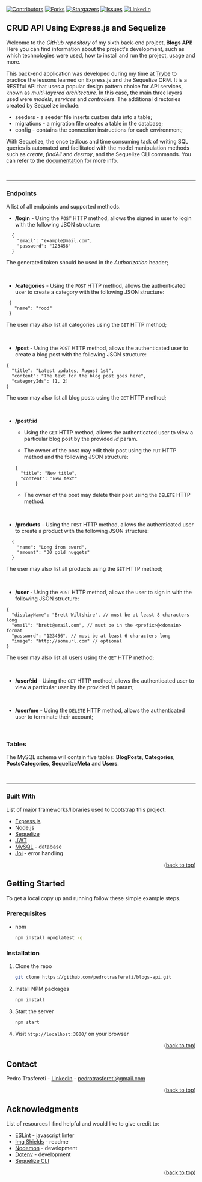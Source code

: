 <div id="top"></div>
<!--
***
*** This readme template was inspired by: https://github.com/othneildrew/Best-README-Template/
***
-->

[![Contributors][contributors-shield]][contributors-url]
[![Forks][forks-shield]][forks-url]
[![Stargazers][stars-shield]][stars-url]
[![Issues][issues-shield]][issues-url]
[![LinkedIn][linkedin-shield]][linkedin-url]

<!-- ABOUT THE PROJECT -->
## CRUD API Using Express.js and Sequelize

Welcome to the _GitHub repository_ of my sixth back-end project, **Blogs API**!
Here you can find information about the project's development, such as which technologies were used, how to install and run the project, usage and more.

This back-end application was developed during my time at [Trybe](https://www.betrybe.com/) to practice the lessons learned on Express.js and the Sequelize ORM.
It is a RESTful API that uses a popular design pattern choice for API services, known as _multi-layered architecture_. In this case, the main three layers used were
_models_, _services_ and _controllers_. The additional directories created by Sequelize include:

* seeders - a seeder file inserts custom data into a table;
* migrations - a migration file creates a table in the database;
* config - contains the connection instructions for each environment;

With Sequelize, the once tedious and time consuming task of writing SQL queries is automated and facilitated with the model manipulation methods such as _create_, _findAll_ and _destroy_, and the Sequelize CLI commands. You can refer to the [documentation](https://sequelize.org/master/manual/) for more info.

<br>

---

### Endpoints

A list of all endpoints and supported methods.

* **/login** - Using the `POST` HTTP method, allows the signed in user to login with the following JSON structure:
```
  {
    "email": "example@mail.com",
    "password": "123456"
  }
```

The generated token should be used in the _Authorization_ header;

<br />

* **/categories** - Using the `POST` HTTP method, allows the authenticated user to create a category with the following JSON structure:
```
 {
   "name": "food"
 }
```

The user may also list all categories using the `GET` HTTP method;

<br />

* **/post** - Using the `POST` HTTP method, allows the authenticated user to create a blog post with the following JSON structure:
```
{
  "title": "Latest updates, August 1st",
  "content": "The text for the blog post goes here",
  "categoryIds": [1, 2]
}
```

The user may also list all blog posts using the `GET` HTTP method;

<br />

* **/post/:id**

  * Using the `GET` HTTP method, allows the authenticated user to view a particular blog post by the provided _id_ param.

  * The owner of the post may edit their post using the `PUT` HTTP method and the following JSON structure:
  ```
  {
    "title": "New title",
    "content": "New text"
  }
  ```

  * The owner of the post may delete their post using the `DELETE` HTTP method.

<br />

* **/products** - Using the `POST` HTTP method, allows the authenticated user to create a product with the following JSON structure:
```
  {
    "name": "Long iron sword",
    "amount": "30 gold nuggets"
  }
```

The user may also list all products using the `GET` HTTP method;

<br />

* **/user** - Using the `POST` HTTP method, allows the user to sign in with the following JSON structure:
```
{
  "displayName": "Brett Wiltshire", // must be at least 8 characters long
  "email": "brett@email.com", // must be in the <prefix>@<domain> format
  "password": "123456", // must be at least 6 characters long
  "image": "http://someurl.com" // optional
}
```
The user may also list all users using the `GET` HTTP method;

<br />

* **/user/:id** - Using the `GET` HTTP method, allows the authenticated user to view a particular user by the provided _id_ param;

<br />


* **/user/me** - Using the `DELETE` HTTP method, allows the authenticated user to terminate their account;

<br />

### Tables

The MySQL schema will contain five tables: **BlogPosts**, **Categories**, **PostsCategories**, **SequelizeMeta** and **Users**.

<br />

---

### Built With

List of major frameworks/libraries used to bootstrap this project:

* [Express.js](https://expressjs.com/)
* [Node.js](https://nodejs.org/en/)
* [Sequelize](https://sequelize.org/)
* [JWT](https://jwt.io/)
* [MySQL](https://www.mysql.com/) - database
* [Joi](https://joi.dev/) - error handling

<p align="right">(<a href="#top">back to top</a>)</p>



<!-- GETTING STARTED -->
## Getting Started

To get a local copy up and running follow these simple example steps.

### Prerequisites

* npm
  ```sh
  npm install npm@latest -g
  ```


### Installation

1. Clone the repo
   ```sh
   git clone https://github.com/pedrotrasfereti/blogs-api.git
   ```
2. Install NPM packages
   ```sh
   npm install
   ```
3. Start the server
   ```sh
   npm start
   ```
4. Visit `http://localhost:3000/` on your browser


<p align="right">(<a href="#top">back to top</a>)</p>



<!-- CONTACT -->
## Contact

Pedro Trasfereti - [LinkedIn](https://www.linkedin.com/in/pedro-trasfereti/) - pedrotrasfereti@gmail.com

<p align="right">(<a href="#top">back to top</a>)</p>



<!-- ACKNOWLEDGMENTS -->
## Acknowledgments

List of resources I find helpful and would like to give credit to:

* [ESLint](https://eslint.org/) - javascript linter
* [Img Shields](https://shields.io) - readme
* [Nodemon](https://nodemon.io/) - development
* [Dotenv](https://www.npmjs.com/package/dotenv) - development
* [Sequelize CLI](https://www.npmjs.com/package/sequelize-cli)

<p align="right">(<a href="#top">back to top</a>)</p>



<!-- MARKDOWN LINKS & IMAGES -->
<!-- https://www.markdownguide.org/basic-syntax/#reference-style-links -->
[contributors-shield]: https://img.shields.io/github/contributors/othneildrew/Best-README-Template.svg?style=for-the-badge
[contributors-url]: https://github.com/pedrotrasfereti/trybesmith/graphs/contributors
[forks-shield]: https://img.shields.io/github/forks/othneildrew/Best-README-Template.svg?style=for-the-badge
[forks-url]: https://github.com/pedrotrasfereti/trybesmith/network/members
[stars-shield]: https://img.shields.io/github/stars/othneildrew/Best-README-Template.svg?style=for-the-badge
[stars-url]: https://github.com/pedrotrasfereti/trybesmith/stargazers
[issues-shield]: https://img.shields.io/github/issues/othneildrew/Best-README-Template.svg?style=for-the-badge
[issues-url]: https://github.com/pedrotrasfereti/trybesmith/issues
[linkedin-shield]: https://img.shields.io/badge/-LinkedIn-black.svg?style=for-the-badge&logo=linkedin&colorB=555
[linkedin-url]: https://www.linkedin.com/in/pedro-trasfereti/
